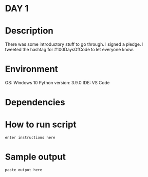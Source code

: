 
# DAY 1

# Description
There was some introductory stuff to go through.  I signed a pledge.  I tweeted the hashtag for #100DaysOfCode to let everyone know.

# Environment
OS: Windows 10
Python version: 3.9.0
IDE: VS Code

# Dependencies

# How to run script
```
enter instructions here
```

# Sample output
```
paste output here
```
